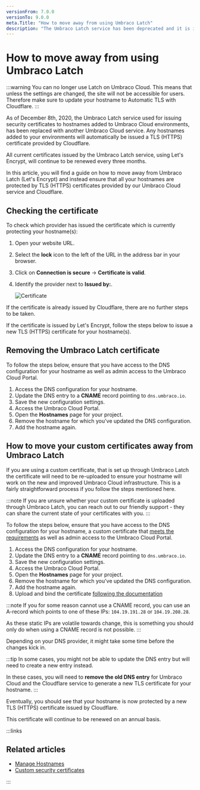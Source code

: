 ```yaml
---
versionFrom: 7.0.0
versionTo: 9.0.0
meta.Title: "How to move away from using Umbraco Latch"
description: "The Umbraco Latch service has been deprecated and it is instead being replaced by a new Umbraco Cloud service which uses Cloudflare as a provider for issuing TLS (HTTPS) certificates to hostnames added to Cloud environments. In this article, you can learn how to move to use the new service."
---
```


# How to move away from using Umbraco Latch

:::warning
You can no longer use Latch on Umbraco Cloud. This means that unless the settings are changed, the site will not be accessible for users. Therefore make sure to update your hostname to Automatic TLS with Cloudflare.
:::

As of December 8th, 2020, the Umbraco Latch service used for issuing security certificates to hostnames added to Umbraco Cloud environments, has been replaced with another Umbraco Cloud service. Any hostnames added to your environments will automatically be issued a TLS (HTTPS) certificate provided by Cloudflare.

All current certificates issued by the Umbraco Latch service, using Let's Encrypt, will continue to be renewed every three months.

In this article, you will find a guide on how to move away from Umbraco Latch (Let's Encrypt) and instead ensure that all your hostnames are protected by TLS (HTTPS) certificates provided by our Umbraco Cloud service and Cloudflare.

## Checking the certificate

To check which provider has issued the certificate which is currently protecting your hostname(s):

1. Open your website URL.
2. Select the **lock** icon to the left of the URL in the address bar in your browser.
3. Click on **Connection is secure** -> **Certificate is valid**.
4. Identify the provider next to **Issued by:**.

    ![Certificate](images/Certificate.png)

If the certificate is already issued by Cloudflare, there are no further steps to be taken.

If the certificate is issued by Let's Encrypt, follow the steps below to issue a new TLS (HTTPS) certificate for your hostname(s).

## Removing the Umbraco Latch certificate

To follow the steps below, ensure that you have access to the DNS configuration for your hostname as well as admin access to the Umbraco Cloud Portal.

1. Access the DNS configuration for your hostname.
2. Update the DNS entry to a **CNAME** record pointing to `dns.umbraco.io`.
3. Save the new configuration settings.
4. Access the Umbraco Cloud Portal.
5. Open the **Hostnames** page for your project.
6. Remove the hostname for which you've updated the DNS configuration.
7. Add the hostname again.

## How to move your custom certificates away from Umbraco Latch

If you are using a custom certificate, that is set up through Umbraco Latch the certificate will need to be re-uploaded to ensure your hostname will work on the new and improved Umbraco Cloud infrastructure. This is a fairly straightforward process if you follow the steps mentioned here.

:::note
If you are unsure whether your custom certificate is uploaded through Umbraco Latch, you can reach out to our friendly support - they can share the current state of your certificates with you.
:::

To follow the steps below, ensure that you have access to the DNS configuration for your hostname, a custom certificate that [meets the requirements](../Security-Certificates) as well as admin access to the Umbraco Cloud Portal.

1. Access the DNS configuration for your hostname.
2. Update the DNS entry to a **CNAME** record pointing to `dns.umbraco.io`.
3. Save the new configuration settings.
4. Access the Umbraco Cloud Portal.
5. Open the **Hostnames** page for your project.
6. Remove the hostname for which you've updated the DNS configuration.
7. Add the hostname again.
8. Upload and bind the certificate [following the documentation](../Security-Certificates)

:::note
If you for some reason cannot use a CNAME record, you can use an A-record which points to one of these IPs: `104.19.191.28` or `104.19.208.28`.

As these static IPs are volatile towards change, this is something you should only do when using a CNAME record is not possible.
:::

Depending on your DNS provider, it might take some time before the changes kick in.

:::tip
In some cases, you might not be able to update the DNS entry but will need to create a new entry instead.

In these cases, you will need to **remove the old DNS entry** for Umbraco Cloud and the Cloudflare service to generate a new TLS certificate for your hostname.
:::

Eventually, you should see that your hostname is now protected by a new TLS (HTTPS) certificate issued by Cloudflare.

This certificate will continue to be renewed on an annual basis.

:::links

## Related articles

* [Manage Hostnames](../)
* [Custom security certificates](../Security-Certificates)

:::
